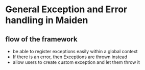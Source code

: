 # General Exception and Error handling in Maiden

flow of the framework
-------------------------
- be able to register exceptions easily within a global context
- If there is an error, then Exceptions are thrown instead 
- allow users to create custom exception and let them throw it
